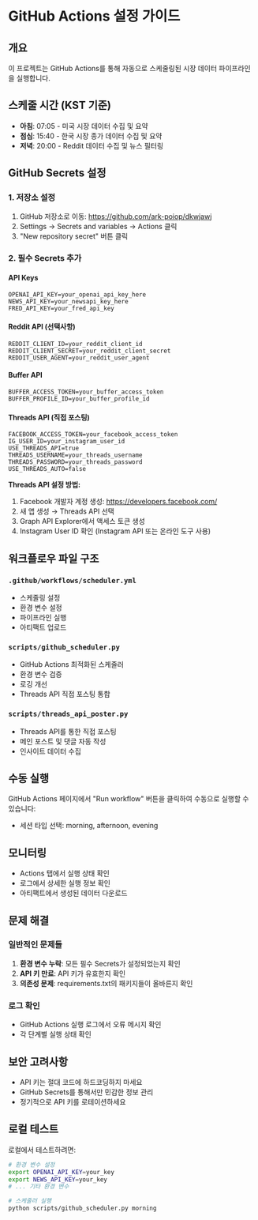 # GitHub Actions 설정 가이드

## 개요
이 프로젝트는 GitHub Actions를 통해 자동으로 스케줄링된 시장 데이터 파이프라인을 실행합니다.

## 스케줄 시간 (KST 기준)
- **아침**: 07:05 - 미국 시장 데이터 수집 및 요약
- **점심**: 15:40 - 한국 시장 종가 데이터 수집 및 요약  
- **저녁**: 20:00 - Reddit 데이터 수집 및 뉴스 필터링

## GitHub Secrets 설정

### 1. 저장소 설정
1. GitHub 저장소로 이동: https://github.com/ark-poiop/dkwjawj
2. Settings → Secrets and variables → Actions 클릭
3. "New repository secret" 버튼 클릭

### 2. 필수 Secrets 추가

#### API Keys
```
OPENAI_API_KEY=your_openai_api_key_here
NEWS_API_KEY=your_newsapi_key_here
FRED_API_KEY=your_fred_api_key
```

#### Reddit API (선택사항)
```
REDDIT_CLIENT_ID=your_reddit_client_id
REDDIT_CLIENT_SECRET=your_reddit_client_secret
REDDIT_USER_AGENT=your_reddit_user_agent
```

#### Buffer API
```
BUFFER_ACCESS_TOKEN=your_buffer_access_token
BUFFER_PROFILE_ID=your_buffer_profile_id
```

#### Threads API (직접 포스팅)
```
FACEBOOK_ACCESS_TOKEN=your_facebook_access_token
IG_USER_ID=your_instagram_user_id
USE_THREADS_API=true
THREADS_USERNAME=your_threads_username
THREADS_PASSWORD=your_threads_password
USE_THREADS_AUTO=false
```

**Threads API 설정 방법:**
1. Facebook 개발자 계정 생성: https://developers.facebook.com/
2. 새 앱 생성 → Threads API 선택
3. Graph API Explorer에서 액세스 토큰 생성
4. Instagram User ID 확인 (Instagram API 또는 온라인 도구 사용)

## 워크플로우 파일 구조

### `.github/workflows/scheduler.yml`
- 스케줄링 설정
- 환경 변수 설정
- 파이프라인 실행
- 아티팩트 업로드

### `scripts/github_scheduler.py`
- GitHub Actions 최적화된 스케줄러
- 환경 변수 검증
- 로깅 개선
- Threads API 직접 포스팅 통합

### `scripts/threads_api_poster.py`
- Threads API를 통한 직접 포스팅
- 메인 포스트 및 댓글 자동 작성
- 인사이트 데이터 수집

## 수동 실행
GitHub Actions 페이지에서 "Run workflow" 버튼을 클릭하여 수동으로 실행할 수 있습니다:
- 세션 타입 선택: morning, afternoon, evening

## 모니터링
- Actions 탭에서 실행 상태 확인
- 로그에서 상세한 실행 정보 확인
- 아티팩트에서 생성된 데이터 다운로드

## 문제 해결

### 일반적인 문제들
1. **환경 변수 누락**: 모든 필수 Secrets가 설정되었는지 확인
2. **API 키 만료**: API 키가 유효한지 확인
3. **의존성 문제**: requirements.txt의 패키지들이 올바른지 확인

### 로그 확인
- GitHub Actions 실행 로그에서 오류 메시지 확인
- 각 단계별 실행 상태 확인

## 보안 고려사항
- API 키는 절대 코드에 하드코딩하지 마세요
- GitHub Secrets를 통해서만 민감한 정보 관리
- 정기적으로 API 키를 로테이션하세요

## 로컬 테스트
로컬에서 테스트하려면:
```bash
# 환경 변수 설정
export OPENAI_API_KEY=your_key
export NEWS_API_KEY=your_key
# ... 기타 환경 변수

# 스케줄러 실행
python scripts/github_scheduler.py morning
``` 
